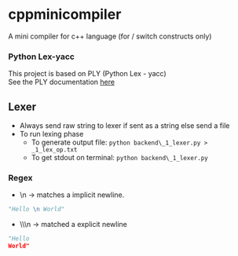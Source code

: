 # cppminicompiler
 A mini compiler for c++ language (for / switch constructs only)

### Python Lex-yacc
This project is based on PLY (Python Lex - yacc) <br>
See the PLY documentation [here](https://ply.readthedocs.io/en/latest/ "PLY Docs")

## Lexer
* Always send raw string to lexer if sent as a string else send a file
* To run lexing phase
  * To generate output file: `python backend\_1_lexer.py > _1_lex_op.txt`
  * To get stdout on terminal: `python backend\_1_lexer.py`

### Regex
* \n -> matches a implicit newline. 
```python
"Hello \n World"
```
* \\\\\n -> matched a explicit newline
```python
"Hello
World"
```
